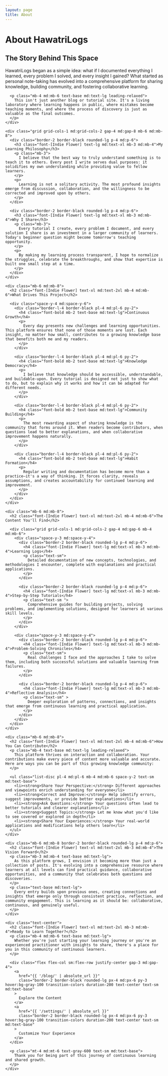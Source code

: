 ```yaml
---
layout: page
title: About
---
```


<div class="max-w-4xl mx-auto p-4 md:p-8">
  <h1 class="font-[Indie Flower] text-2xl md:text-4xl mb-6 md:mb-8 text-center">About HawatriLogs</h1>
  
  <div class="prose max-w-none">
    <div class="mb-6 md:mb-8">
      <h2 class="font-[Indie Flower] text-xl md:text-2xl mb-4 md:mb-6">The Story Behind This Space</h2>
      <p class="mb-4 text-base md:text-lg leading-relaxed">
        HawatriLogs began as a simple idea: what if I documented everything I learned, every problem I solved, and every insight I gained? What started as personal note-taking has evolved into a comprehensive platform for sharing knowledge, building community, and fostering collaborative learning.
      </p>
      
      <p class="mb-4 md:mb-6 text-base md:text-lg leading-relaxed">
        This isn't just another blog or tutorial site. It's a living laboratory where learning happens in public, where mistakes become teaching moments, and where the process of discovery is just as valuable as the final outcomes.
      </p>
    </div>

    <div class="grid grid-cols-1 md:grid-cols-2 gap-4 md:gap-8 mb-6 md:mb-8">
      <div class="border-2 border-black rounded-lg p-4 md:p-6">
        <h3 class="font-[Indie Flower] text-lg md:text-xl mb-3 md:mb-4">My Learning Philosophy</h3>
        <p class="mb-3">
          I believe that the best way to truly understand something is to teach it to others. Every post I write serves dual purposes: it solidifies my own understanding while providing value to fellow learners.
        </p>
        <p>
          Learning is not a solitary activity. The most profound insights emerge from discussion, collaboration, and the willingness to be corrected and improved upon by others.
        </p>
      </div>
      
      <div class="border-2 border-black rounded-lg p-4 md:p-6">
        <h3 class="font-[Indie Flower] text-lg md:text-xl mb-3 md:mb-4">Why I Share</h3>
        <p class="mb-3">
          Every tutorial I create, every problem I document, and every solution I share is an investment in a larger community of learners. Today's beginner question might become tomorrow's teaching opportunity.
        </p>
        <p>
          By making my learning process transparent, I hope to normalize the struggles, celebrate the breakthroughs, and show that expertise is built one small step at a time.
        </p>
      </div>
    </div>

    <div class="mb-6 md:mb-8">
      <h2 class="font-[Indie Flower] text-xl md:text-2xl mb-4 md:mb-6">What Drives This Project</h2>
      
      <div class="space-y-4 md:space-y-6">
        <div class="border-l-4 border-black pl-4 md:pl-6 py-2">
          <h4 class="font-bold mb-2 text-base md:text-lg">Continuous Growth</h4>
          <p>
            Every day presents new challenges and learning opportunities. This platform ensures that none of those moments are lost. Each insight, no matter how small, contributes to a growing knowledge base that benefits both me and my readers.
          </p>
        </div>
        
        <div class="border-l-4 border-black pl-4 md:pl-6 py-2">
          <h4 class="font-bold mb-2 text-base md:text-lg">Knowledge Democracy</h4>
          <p>
            I believe that knowledge should be accessible, understandable, and buildable-upon. Every tutorial is designed not just to show what to do, but to explain why it works and how it can be adapted for different needs.
          </p>
        </div>
        
        <div class="border-l-4 border-black pl-4 md:pl-6 py-2">
          <h4 class="font-bold mb-2 text-base md:text-lg">Community Building</h4>
          <p>
            The most rewarding aspect of sharing knowledge is the community that forms around it. When readers become contributors, when questions lead to better explanations, and when collaborative improvement happens naturally.
          </p>
        </div>
        
        <div class="border-l-4 border-black pl-4 md:pl-6 py-2">
          <h4 class="font-bold mb-2 text-base md:text-lg">Habit Formation</h4>
          <p>
            Regular writing and documentation has become more than a practice—it's a way of thinking. It forces clarity, reveals assumptions, and creates accountability for continued learning and improvement.
          </p>
        </div>
      </div>
    </div>

    <div class="mb-6 md:mb-8">
      <h2 class="font-[Indie Flower] text-xl md:text-2xl mb-4 md:mb-6">The Content You'll Find</h2>
      
      <div class="grid grid-cols-1 md:grid-cols-2 gap-4 md:gap-6 mb-4 md:mb-6">
        <div class="space-y-3 md:space-y-4">
          <div class="border-2 border-black rounded-lg p-4 md:p-6">
            <h4 class="font-[Indie Flower] text-lg md:text-xl mb-3 md:mb-4">Learning Logs</h4>
            <p class="text-sm">
              Detailed documentation of new concepts, technologies, and methodologies I encounter, complete with explanations and practical applications.
            </p>
          </div>
          
          <div class="border-2 border-black rounded-lg p-4 md:p-6">
            <h4 class="font-[Indie Flower] text-lg md:text-xl mb-3 md:mb-4">Step-by-Step Tutorials</h4>
            <p class="text-sm ">
              Comprehensive guides for building projects, solving problems, and implementing solutions, designed for learners at various skill levels.
            </p>
          </div>
        </div>
        
        <div class="space-y-3 md:space-y-4">
          <div class="border-2 border-black rounded-lg p-4 md:p-6">
            <h4 class="font-[Indie Flower] text-lg md:text-xl mb-3 md:mb-4">Problem-Solving Chronicles</h4>
            <p class="text-sm">
              Real challenges I face and the approaches I take to solve them, including both successful solutions and valuable learning from failures.
            </p>
          </div>
          
          <div class="border-2 border-black rounded-lg p-4 md:p-6">
            <h4 class="font-[Indie Flower] text-lg md:text-xl mb-3 md:mb-4">Reflective Analysis</h4>
            <p class="text-sm" >
              Deeper exploration of patterns, connections, and insights that emerge from continuous learning and practical application.
            </p>
          </div>
        </div>
      </div>
    </div>

    <div class="mb-6 md:mb-8">
      <h2 class="font-[Indie Flower] text-xl md:text-2xl mb-4 md:mb-6">How You Can Contribute</h2>
      <p class="mb-4 text-base md:text-lg leading-relaxed">
        This platform thrives on interaction and collaboration. Your contributions make every piece of content more valuable and accurate. Here are ways you can be part of this growing knowledge community:
      </p>
      
      <ul class="list-disc pl-4 md:pl-6 mb-4 md:mb-6 space-y-2 text-sm md:text-base">
        <li><strong>Share Your Perspective:</strong> Different approaches and viewpoints enrich understanding for everyone</li>
        <li><strong>Correct and Improve:</strong> Help identify errors, suggest improvements, or provide better explanations</li>
        <li><strong>Ask Questions:</strong> Your questions often lead to better tutorials and clearer explanations</li>
        <li><strong>Suggest Topics:</strong> Let me know what you'd like to see covered or explored in depth</li>
        <li><strong>Share Your Experiences:</strong> Your real-world applications and modifications help others learn</li>
      </ul>
    </div>

    <div class="mb-6 md:mb-8 border-2 border-black rounded-lg p-4 md:p-6">
      <h2 class="font-[Indie Flower] text-xl md:text-2xl mb-3 md:mb-4">The Vision Forward</h2>
      <p class="mb-3 md:mb-4 text-base md:text-lg">
        As this platform grows, I envision it becoming more than just a collection of posts. It's evolving into a comprehensive resource where learners at all levels can find practical guidance, collaborative opportunities, and a community that celebrates both questions and discoveries.
      </p>
      <p class="text-base md:text-lg">
        Every entry builds upon previous ones, creating connections and insights that emerge only through consistent practice, reflection, and community engagement. This is learning as it should be: collaborative, continuous, and genuinely useful.
      </p>
    </div>

    <div class="text-center">
      <h2 class="font-[Indie Flower] text-xl md:text-2xl mb-3 md:mb-4">Ready to Learn Together?</h2>
      <p class="mb-4 md:mb-6 text-base md:text-lg">
        Whether you're just starting your learning journey or you're an experienced practitioner with insights to share, there's a place for you in this community of continuous learners.
      </p>
      
      <div class="flex flex-col sm:flex-row justify-center gap-3 md:gap-4">
        <a 
          href="{{ '/blog/' | absolute_url }}" 
          class="border-2 border-black rounded-lg px-4 md:px-6 py-3 hover:bg-gray-100 transition-colors duration-200 text-center text-sm md:text-base"
        >
          Explore the Content
        </a>
        <a 
          href="{{ '/settings/' | absolute_url }}" 
          class="border-2 border-black rounded-lg px-4 md:px-6 py-3 hover:bg-gray-100 transition-colors duration-200 text-center text-sm md:text-base"
        >
          Customize Your Experience
        </a>
      </div>
      
      <p class="mt-4 md:mt-6 text-gray-600 text-sm md:text-base">
        Thank you for being part of this journey of continuous learning and shared growth.
      </p>
    </div>
  </div>
</div>